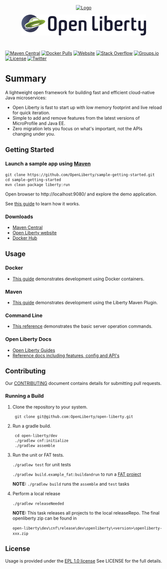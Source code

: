 <!-- PROJECT LOGO -->

<p align="center">
  <a href="https://openliberty.io/">
    <img src="https://openliberty.io/img/spaceship.svg" alt="Logo">
  </a>
</p>
<p align="center">
  <a href="https://openliberty.io/">
    <img src="https://github.com/OpenLiberty/open-liberty/blob/master/logos/logo_horizontal_light_navy.png" alt="title" width="400">
  </a>
</p>
<br />


[![Maven Central](https://img.shields.io/maven-central/v/io.openliberty/openliberty-runtime.svg?label=Maven%20Central)](http://search.maven.org/#search%7Cga%7C1%7Cg%3A%22io.openliberty%22%20a%3A%22openliberty-runtime%22)
[![Docker Pulls](https://img.shields.io/docker/pulls/_/open-liberty.svg?color=yellow)](https://hub.docker.com/_/open-liberty)
[![Website](https://img.shields.io/badge/website-live-purple.svg)](https://openliberty.io/)
[![Stack Overflow](https://img.shields.io/badge/find-answers-blue.svg)](https://stackoverflow.com/questions/tagged/open-liberty)
[![Groups.io](https://img.shields.io/badge/ask-groups.io-orange.svg)](https://groups.io/g/openliberty)
[![License](https://img.shields.io/badge/License-EPL%201.0-green.svg)](https://opensource.org/licenses/EPL-1.0)
[![Twitter](https://img.shields.io/twitter/follow/openlibertyio.svg?style=social&label=Follow)](https://twitter.com/OpenLibertyIO)

# Summary
A lightweight open framework for building fast and efficient cloud-native Java microservices:
* Open Liberty is fast to start up with low memory footprint and live reload for quick iteration.
* Simple to add and remove features from the latest versions of MicroProfile and Java EE.
* Zero migration lets you focus on what's important, not the APIs changing under you.

## Getting Started

### Launch a sample app using [Maven](https://maven.apache.org/)
    git clone https://github.com/OpenLiberty/sample-getting-started.git
    cd sample-getting-started
    mvn clean package liberty:run

Open browser to http://localhost:9080/ and explore the demo application.

See [this guide](https://openliberty.io/guides/getting-started.html)  to learn how it works.

### Downloads

* [Maven Central](https://mvnrepository.com/artifact/io.openliberty/openliberty-runtime)
* [Open Liberty website](https://www.openliberty.io/downloads/)
* [Docker Hub](https://hub.docker.com/_/open-liberty)

## Usage


### Docker

* [This guide](https://openliberty.io/guides/docker.html) demonstrates development using Docker containers. 

### Maven

* [This guide](https://openliberty.io/guides/maven-intro.html) demonstrates development using the Liberty Maven Plugin. 

### Command Line

* [This reference](https://openliberty.io/docs/ref/command/) demonstrates the basic server operation commands.


### Open Liberty Docs

* [Open Liberty Guides](https://openliberty.io/guides/)
* [Reference docs including features, config and API's](https://openliberty.io/docs/)


## Contributing
Our [CONTRIBUTING](https://github.com/OpenLiberty/open-liberty/blob/master/CONTRIBUTING.md) document contains details for submitting pull requests.

### Running a Build

1. Clone the repository to your system.

        git clone git@github.com:OpenLiberty/open-liberty.git

2. Run a gradle build.

        cd open-liberty/dev
        ./gradlew cnf:initialize
        ./gradlew assemble
    
3. Run the unit or FAT tests.

    `./gradlew test` for unit tests
    
    `./gradlew build.example_fat:buildandrun` to run a [FAT project](https://github.com/OpenLiberty/open-liberty/wiki/FAT-tests)
   
   **NOTE:** ```./gradlew build``` runs the `assemble` and `test` tasks
   
4. Perform a local release

    ```./gradlew releaseNeeded```
    
    **NOTE:** This task releases all projects to the local releaseRepo.
    The final openliberty zip can be found in
    
    ```open-liberty\dev\cnf\release\dev\openliberty\<version>\openliberty-xxx.zip```

## License

Usage is provided under the [EPL 1.0 license](https://opensource.org/licenses/EPL-1.0) See LICENSE for the full details.

